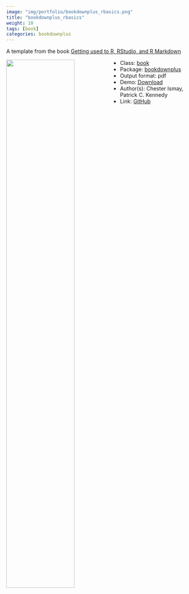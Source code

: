 ```yaml
---
image: "img/portfolio/bookdownplus_rbasics.png"
title: "bookdownplus_rbasics"
weight: 10
tags: [book]
categories: bookdownplus
---
```


A template from the book [Getting used to R, RStudio, and R Markdown](https://ismayc.github.io/rbasics-book/)

<!--more-->

<img class = "jf-image-shadow" src="../../img/portfolio/bookdownplus_rbasics.png" style="display: block; margin: auto;" width="60%"  align="left">

- Class: [book](../../tags/book)
- Package: [bookdownplus](bookdownplus)
- Output format: pdf
- Demo: [Download](https://pzhaonet.github.io/bookdownplus/inst2/rbasics/showcase/rbasics.pdf)
- Author(s): Chester Ismay, Patrick C. Kennedy
- Link: [GitHub](https://github.com/pzhaonet/bookdownplus)


